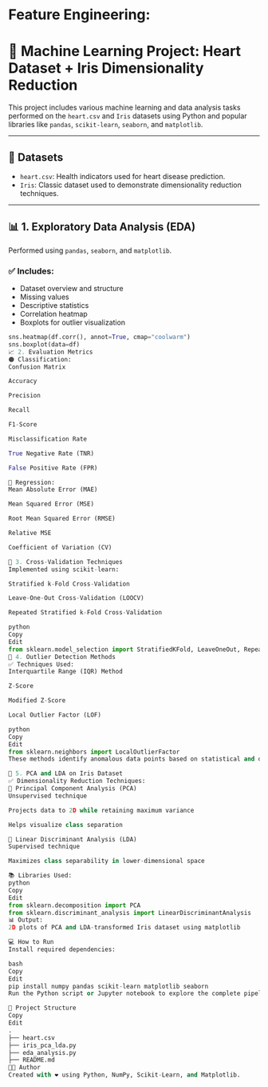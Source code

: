 # Feature Engineering:
# 🧠 Machine Learning Project: Heart Dataset + Iris Dimensionality Reduction

This project includes various machine learning and data analysis tasks performed on the `heart.csv` and `Iris` datasets using Python and popular libraries like `pandas`, `scikit-learn`, `seaborn`, and `matplotlib`.

---

## 📁 Datasets

- `heart.csv`: Health indicators used for heart disease prediction.
- `Iris`: Classic dataset used to demonstrate dimensionality reduction techniques.

---

## 📊 1. Exploratory Data Analysis (EDA)

Performed using `pandas`, `seaborn`, and `matplotlib`.

### ✅ Includes:
- Dataset overview and structure
- Missing values
- Descriptive statistics
- Correlation heatmap
- Boxplots for outlier visualization

```python
sns.heatmap(df.corr(), annot=True, cmap="coolwarm")
sns.boxplot(data=df)
📈 2. Evaluation Metrics
🟠 Classification:
Confusion Matrix

Accuracy

Precision

Recall

F1-Score

Misclassification Rate

True Negative Rate (TNR)

False Positive Rate (FPR)

🔵 Regression:
Mean Absolute Error (MAE)

Mean Squared Error (MSE)

Root Mean Squared Error (RMSE)

Relative MSE

Coefficient of Variation (CV)

🔄 3. Cross-Validation Techniques
Implemented using scikit-learn:

Stratified k-Fold Cross-Validation

Leave-One-Out Cross-Validation (LOOCV)

Repeated Stratified k-Fold Cross-Validation

python
Copy
Edit
from sklearn.model_selection import StratifiedKFold, LeaveOneOut, RepeatedStratifiedKFold
🧪 4. Outlier Detection Methods
✅ Techniques Used:
Interquartile Range (IQR) Method

Z-Score

Modified Z-Score

Local Outlier Factor (LOF)

python
Copy
Edit
from sklearn.neighbors import LocalOutlierFactor
These methods identify anomalous data points based on statistical and density-based criteria.

🌺 5. PCA and LDA on Iris Dataset
✅ Dimensionality Reduction Techniques:
📌 Principal Component Analysis (PCA)
Unsupervised technique

Projects data to 2D while retaining maximum variance

Helps visualize class separation

📌 Linear Discriminant Analysis (LDA)
Supervised technique

Maximizes class separability in lower-dimensional space

📚 Libraries Used:
python
Copy
Edit
from sklearn.decomposition import PCA
from sklearn.discriminant_analysis import LinearDiscriminantAnalysis
📊 Output:
2D plots of PCA and LDA-transformed Iris dataset using matplotlib

💻 How to Run
Install required dependencies:

bash
Copy
Edit
pip install numpy pandas scikit-learn matplotlib seaborn
Run the Python script or Jupyter notebook to explore the complete pipeline.

📂 Project Structure
Copy
Edit
.
├── heart.csv
├── iris_pca_lda.py
├── eda_analysis.py
├── README.md
👨‍💻 Author
Created with ❤️ using Python, NumPy, Scikit-Learn, and Matplotlib.
